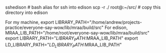 sshedison # bash alias for ssh into edison
scp -r ./ root@<IP>:~/src/ # copy this directory into edison

For my machine,
export LIBRARY_PATH="/home/andrew/projects-practice/everyone-say-wow/lib/mraa/build/src"
For edison,
MRAA_LIB_PATH="/home/root/everyone-say-wow/lib/mraa/build/src"
export LIBRARY_PATH="$LIBRARY_PATH:$MRAA_LIB_PATH"
export LD_LIBRARY_PATH="$LD_LIBRARY_PATH:$MRAA_LIB_PATH"
